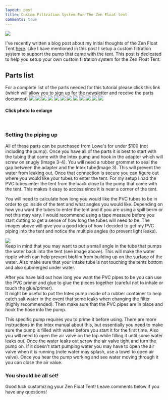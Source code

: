 ```yaml
---
layout: post
title: Custom Filtration System For The Zen Float tent
comments: true
---
```

<a href="{{ site.baseurl }}/images/Thoughts_About_ZFT/zft.jpg" data-lightbox="ZFT" title="ZFT">
    <img class="img50" src="{{ site.baseurl }}/images/Thoughts_About_ZFT/zft.jpg">
</a>

I've recently written a blog post about my initial thoughts of the Zen Float Tent <a href="{{ site.baseurl }}/2015/09/Thoughts_About_the_Zen_Float_Tent">here</a>.  Like I have mentioned in this post I setup a custom filtration system to support the pump that came with the tent.  This post is dedicated to help you setup your own custom filtration system for the Zen Float Tent.


<h2>Parts list</h2>
For a complete list of the parts needed for this tutorial please click this link (which will allow you to sign up for the newsletter and receive the parts document)


<a href="{{ site.baseurl }}/images/custom_filter/IMG_7046.jpg" data-lightbox="gallery1" title="Tube">
    <img class="img50" src="{{ site.baseurl }}/images/custom_filter/IMG_7046.jpg">
</a>
<a href="{{ site.baseurl }}/images/custom_filter/IMG_7059.jpg" data-lightbox="gallery1" title="Parts">
    <img class="img50" src="{{ site.baseurl }}/images/custom_filter/IMG_7059.jpg">
</a>
<a href="{{ site.baseurl }}/images/custom_filter/IMG_7060.jpg" data-lightbox="gallery1" title="Rubber insert">
    <img class="img50" src="{{ site.baseurl }}/images/custom_filter/IMG_7060.jpg">
</a>
<a href="{{ site.baseurl }}/images/custom_filter/IMG_7062.jpg" data-lightbox="gallery1" title="Size Converter">
    <img class="img50" src="{{ site.baseurl }}/images/custom_filter/IMG_7062.jpg">
</a>
<a href="{{ site.baseurl }}/images/custom_filter/IMG_7063.jpg" data-lightbox="gallery1" title="Tube">
    <img class="img50" src="{{ site.baseurl }}/images/custom_filter/IMG_7063.jpg">
</a>
<a href="{{ site.baseurl }}/images/custom_filter/IMG_7064.jpg" data-lightbox="gallery1" title="Cutting PVC">
    <img class="img50" src="{{ site.baseurl }}/images/custom_filter/IMG_7064.jpg">
</a>
<a href="{{ site.baseurl }}/images/custom_filter/IMG_7066.jpg" data-lightbox="gallery1" title="Connecting PVC">
    <img class="img50" src="{{ site.baseurl }}/images/custom_filter/IMG_7066.jpg">
</a>
<a href="{{ site.baseurl }}/images/custom_filter/IMG_7067.jpg" data-lightbox="gallery1" title="Connecting PVC #2">
    <img class="img50" src="{{ site.baseurl }}/images/custom_filter/IMG_7067.jpg">
</a>
<a href="{{ site.baseurl }}/images/custom_filter/IMG_7068.jpg" data-lightbox="gallery1" title="Angle of pipe view">
    <img class="img50" src="{{ site.baseurl }}/images/custom_filter/IMG_7068.jpg">
</a>
<a href="{{ site.baseurl }}/images/custom_filter/IMG_7071.jpg" data-lightbox="gallery1" title="Hooking it into tent">
    <img class="img50" src="{{ site.baseurl }}/images/custom_filter/IMG_7071.jpg">
</a>
<a href="{{ site.baseurl }}/images/custom_filter/IMG_7072.jpg" data-lightbox="gallery1" title="Finishing touches">
    <img class="img50" src="{{ site.baseurl }}/images/custom_filter/IMG_7072.jpg">
</a>
<a href="{{ site.baseurl }}/images/custom_filter/IMG_7073.jpg" data-lightbox="gallery1" title="Pump view">
    <img class="img50" src="{{ site.baseurl }}/images/custom_filter/IMG_7073.jpg">
</a>

<h4>Click photo to enlarge</h4>
<br>

<h3>Setting the piping up</h3>
All of these parts can be purchased from Lowe's for under $100 (not including the pump).  Once you have all of the parts it is best to start with the tubing that came with the Intex pump and hook in the adapter which will screw on snugly (Image 3-4). You will need a rubber grommet to seal the gap between the adapter and the Intex tube(Image 3).  This will prevent the water from leaking out.  Once that connection is secure you can figure out where you would like your tubes to enter the tent.  For my setup I had the PVC tubes enter the tent from the back close to the pump that came with the tent.  This makes it easy to access since it is near a corner of the tent.

You will need to calculate how long you would like the PVC tubes to be in order to go inside of the tent and what angles you would like.  Depending on how you want the tubes to enter the tent and if you are using a spill berm or not this may vary.  I would recommend using a tape measure before you start cutting to get a sense of how long the tubes will need to be.  The images above will give you a good idea of how I decided to get my PVC piping into the tent and notice the multiple angles (to prevent light leaks).  

<a href="{{ site.baseurl }}/images/custom_filter/IMG_7068.jpg" data-lightbox="gallery1" title="Angled pipe">
    <img class="img50" src="{{ site.baseurl }}/images/custom_filter/IMG_7068.jpg">
</a>
<br>
Keep in mind that you may want to put a small angle in the tube that pumps the water back into the tent (see image above). This will make the water ripple which can help prevent biofilm from building up on the surface of the water.  Also make sure that your intake tube is not touching the tents bottom and also submerged under water.  

After you have laid out how long you want the PVC pipes to be you can use the PVC primer and glue to glue the pieces together (careful not to inhale or touch the glue/primer).  
It might be useful to put the Intex pump inside of a rubber container to help catch salt water in the event that some leaks when changing the filter (highly recommended).  Then make sure that the PVC pipes are in place and hook the hose into the pump.  

This specific pump requires you to prime it before using. There are more instructions in the Intex manual about this, but essentially you need to make sure the pump is filled with water before you start it for the first time.  Also you will need to open the air valve on the top while filling it until some water leaks out.  Once the water leaks out screw the air valve tight and turn the pump on.  If it doesn't start pumping water you may have to open the air valve when it is running (note water may splash, use a towel to open air valve).  Once you hear the pump working and see water moving through it you can close the air value.  

<h3>You should be all set!</h3>

Good luck customizing your Zen Float Tent!  Leave comments below if you have any questions!
